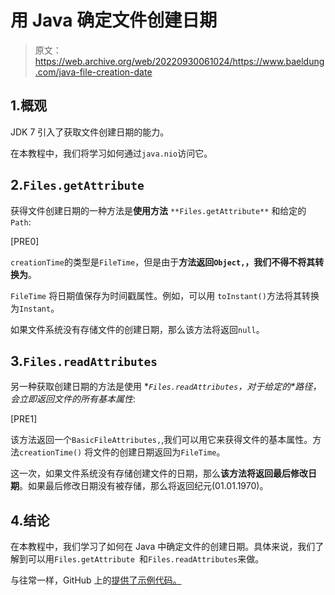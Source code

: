 # 用 Java 确定文件创建日期

> 原文：<https://web.archive.org/web/20220930061024/https://www.baeldung.com/java-file-creation-date>

## 1.概观

JDK 7 引入了获取文件创建日期的能力。

在本教程中，我们将学习如何通过`java.nio`访问它。

## 2.`Files.getAttribute`

获得文件创建日期的一种方法是**使用方法** `**Files.getAttribute**` 和给定的`Path`:

[PRE0]

`creationTime`的类型是`FileTime`，但是由于**方法返回`Object,`，我们不得不将其转换为**。

`FileTime` 将日期值保存为时间戳属性。例如，可以用 `toInstant()`方法将其转换为`Instant`。

如果文件系统没有存储文件的创建日期，那么该方法将返回`null`。

## 3.`Files.readAttributes`

另一种获取创建日期的方法是使用 **`Files.readAttributes`，对于给定的*路径，*会立即返回文件的所有基本属性**:

[PRE1]

该方法返回一个`BasicFileAttributes,`,我们可以用它来获得文件的基本属性。方法`creationTime()` 将文件的创建日期返回为`FileTime`。

这一次，如果文件系统没有存储创建文件的日期，那么**该方法将返回最后修改日期**。如果最后修改日期没有被存储，那么将返回纪元(01.01.1970)。

## 4.结论

在本教程中，我们学习了如何在 Java 中确定文件的创建日期。具体来说，我们了解到可以用`Files.getAttribute `和`Files.readAttributes`来做。

与往常一样，GitHub 上的[提供了示例代码。](https://web.archive.org/web/20221013193921/https://github.com/eugenp/tutorials/tree/master/core-java-modules/core-java-nio)